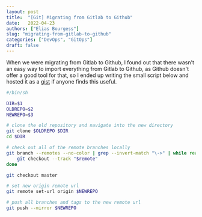 ```yaml
---
layout: post
title:  "[Git] Migrating from Gitlab to Github"
date:   2022-04-23
authors: ["Elias Bourgess"]
slug: "migrating-from-gitlab-to-github"
categories: ["DevOps", "GitOps"]
draft: false
---
```


When we were migrating from Gitlab to Github, I found out that there wasn't an easy way to import everything from Gitlab to Github, as Github doesn't offer a good tool for that, so I ended up writing the small script below and hosted it as a [gist](https://gist.github.com/ebourgess/ff4d553b55e96b358b7fa1ddc3033ba7) if anyone finds this useful.

```sh
#/bin/sh

DIR=$1
OLDREPO=$2
NEWREPO=$3

# clone the old repository and navigate into the new directory
git clone $OLDREPO $DIR
cd $DIR

# check out all of the remote branches locally
git branch --remotes --no-color | grep --invert-match "\->" | while read remote; do
    git checkout --track "$remote"
done

git checkout master

# set new origin remote url
git remote set-url origin $NEWREPO

# push all branches and tags to the new remote url
git push --mirror $NEWREPO
```